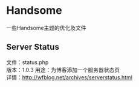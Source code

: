 # Handsome
一些Handsome主题的优化及文件

## Server Status
文件：status.php  
版本：1.0.3
用途：为博客添加一个服务器状态页  
详情：http://wfblog.net/archives/serverstatus.html  
